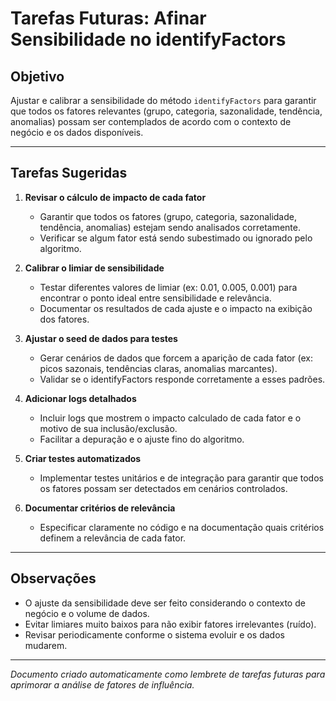 # Tarefas Futuras: Afinar Sensibilidade no identifyFactors

## Objetivo
Ajustar e calibrar a sensibilidade do método `identifyFactors` para garantir que todos os fatores relevantes (grupo, categoria, sazonalidade, tendência, anomalias) possam ser contemplados de acordo com o contexto de negócio e os dados disponíveis.

---

## Tarefas Sugeridas

1. **Revisar o cálculo de impacto de cada fator**
   - Garantir que todos os fatores (grupo, categoria, sazonalidade, tendência, anomalias) estejam sendo analisados corretamente.
   - Verificar se algum fator está sendo subestimado ou ignorado pelo algoritmo.

2. **Calibrar o limiar de sensibilidade**
   - Testar diferentes valores de limiar (ex: 0.01, 0.005, 0.001) para encontrar o ponto ideal entre sensibilidade e relevância.
   - Documentar os resultados de cada ajuste e o impacto na exibição dos fatores.

3. **Ajustar o seed de dados para testes**
   - Gerar cenários de dados que forcem a aparição de cada fator (ex: picos sazonais, tendências claras, anomalias marcantes).
   - Validar se o identifyFactors responde corretamente a esses padrões.

4. **Adicionar logs detalhados**
   - Incluir logs que mostrem o impacto calculado de cada fator e o motivo de sua inclusão/exclusão.
   - Facilitar a depuração e o ajuste fino do algoritmo.

5. **Criar testes automatizados**
   - Implementar testes unitários e de integração para garantir que todos os fatores possam ser detectados em cenários controlados.

6. **Documentar critérios de relevância**
   - Especificar claramente no código e na documentação quais critérios definem a relevância de cada fator.

---

## Observações
- O ajuste da sensibilidade deve ser feito considerando o contexto de negócio e o volume de dados.
- Evitar limiares muito baixos para não exibir fatores irrelevantes (ruído).
- Revisar periodicamente conforme o sistema evoluir e os dados mudarem.

---

*Documento criado automaticamente como lembrete de tarefas futuras para aprimorar a análise de fatores de influência.* 